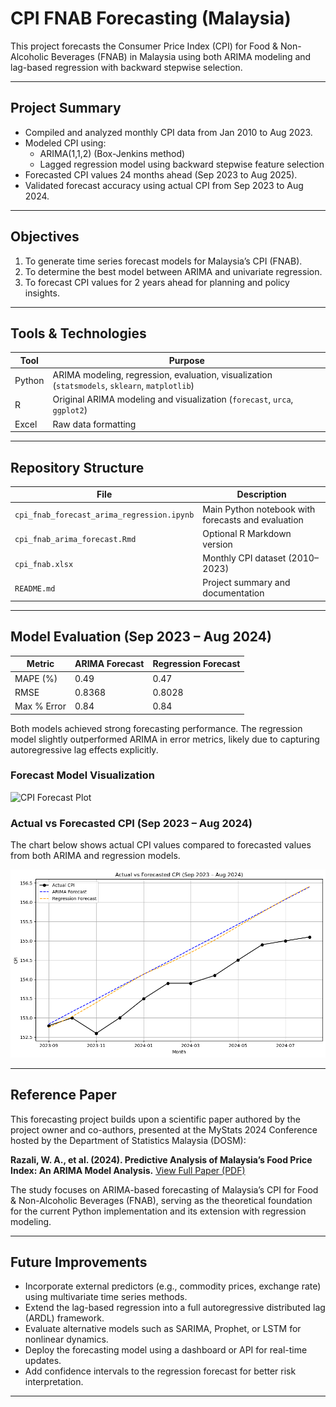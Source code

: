 # CPI FNAB Forecasting (Malaysia)

This project forecasts the Consumer Price Index (CPI) for Food & Non-Alcoholic Beverages (FNAB) in Malaysia using both ARIMA modeling and lag-based regression with backward stepwise selection.

---

## Project Summary

- Compiled and analyzed monthly CPI data from Jan 2010 to Aug 2023.
- Modeled CPI using:
  - ARIMA(1,1,2) (Box-Jenkins method)
  - Lagged regression model using backward stepwise feature selection
- Forecasted CPI values 24 months ahead (Sep 2023 to Aug 2025).
- Validated forecast accuracy using actual CPI from Sep 2023 to Aug 2024.

---

## Objectives

1. To generate time series forecast models for Malaysia’s CPI (FNAB).
2. To determine the best model between ARIMA and univariate regression.
3. To forecast CPI values for 2 years ahead for planning and policy insights.

---

## Tools & Technologies

| Tool      | Purpose                                                  |
|-----------|----------------------------------------------------------|
| Python    | ARIMA modeling, regression, evaluation, visualization (`statsmodels`, `sklearn`, `matplotlib`) |
| R         | Original ARIMA modeling and visualization (`forecast`, `urca`, `ggplot2`) |
| Excel     | Raw data formatting                                      |

---

## Repository Structure

| File                                      | Description                                        |
|-------------------------------------------|----------------------------------------------------|
| `cpi_fnab_forecast_arima_regression.ipynb`| Main Python notebook with forecasts and evaluation |
| `cpi_fnab_arima_forecast.Rmd`            | Optional R Markdown version                        |
| `cpi_fnab.xlsx`                           | Monthly CPI dataset (2010–2023)                    |
| `README.md`                               | Project summary and documentation                  |

---

## Model Evaluation (Sep 2023 – Aug 2024)

| Metric        | ARIMA Forecast | Regression Forecast |
|---------------|----------------|---------------------|
| MAPE (%)      | 0.49           | 0.47                |
| RMSE          | 0.8368         | 0.8028              |
| Max % Error   | 0.84           | 0.84                |

Both models achieved strong forecasting performance. The regression model slightly outperformed ARIMA in error metrics, likely due to capturing autoregressive lag effects explicitly.

### Forecast Model Visualization

![CPI Forecast Plot](plots/forecast_plot.png)

### Actual vs Forecasted CPI (Sep 2023 – Aug 2024)

The chart below shows actual CPI values compared to forecasted values from both ARIMA and regression models.

![Actual vs Forecast](plots/cpi_actual_vs_forecast.png)

---

## Reference Paper

This forecasting project builds upon a scientific paper authored by the project owner and co-authors, presented at the MyStats 2024 Conference hosted by the Department of Statistics Malaysia (DOSM):

**Razali, W. A., et al. (2024). Predictive Analysis of Malaysia’s Food Price Index: An ARIMA Model Analysis.**
[View Full Paper (PDF)](https://www.dosm.gov.my/uploads/files/mystats-conference/2024/scientific-papers/20-Paper-Predictive-Analysis-of-Malaysias-Food-Price-Index-An-ARIMA-Model-Analysis.pdf)

The study focuses on ARIMA-based forecasting of Malaysia’s CPI for Food & Non-Alcoholic Beverages (FNAB), serving as the theoretical foundation for the current Python implementation and its extension with regression modeling.

---

## Future Improvements

- Incorporate external predictors (e.g., commodity prices, exchange rate) using multivariate time series methods.
- Extend the lag-based regression into a full autoregressive distributed lag (ARDL) framework.
- Evaluate alternative models such as SARIMA, Prophet, or LSTM for nonlinear dynamics.
- Deploy the forecasting model using a dashboard or API for real-time updates.
- Add confidence intervals to the regression forecast for better risk interpretation.

---
